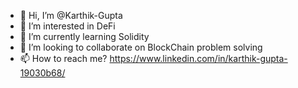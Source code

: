 - 👋 Hi, I’m @Karthik-Gupta
- 👀 I’m interested in DeFi
- 🌱 I’m currently learning Solidity
- 💞️ I’m looking to collaborate on BlockChain problem solving
- 📫 How to reach me? https://www.linkedin.com/in/karthik-gupta-19030b68/

<!---
Karthik-Gupta/Karthik-Gupta is a ✨ special ✨ repository because its `README.md` (this file) appears on your GitHub profile.
You can click the Preview link to take a look at your changes.
--->
